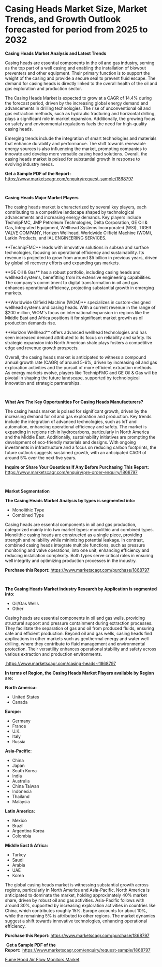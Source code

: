 <p><h1>Casing Heads Market Size, Market Trends, and Growth Outlook forecasted for period from 2025 to 2032</h1></p><p><strong>Casing Heads Market Analysis and Latest Trends</strong></p>
<p><p>Casing heads are essential components in the oil and gas industry, serving as the top part of a well casing and enabling the installation of blowout preventers and other equipment. Their primary function is to support the weight of the casing and provide a secure seal to prevent fluid escape. The demand for casing heads is directly linked to the overall health of the oil and gas exploration and production sector.</p><p>The Casing Heads Market is expected to grow at a CAGR of 14.4% during the forecast period, driven by the increasing global energy demand and advancements in drilling technologies. The rise of unconventional oil and gas extraction methods, such as hydraulic fracturing and horizontal drilling, plays a significant role in market expansion. Additionally, the growing focus on safety and environmental regulations fuels the need for high-quality casing heads.</p><p>Emerging trends include the integration of smart technologies and materials that enhance durability and performance. The shift towards renewable energy sources is also influencing the market, prompting companies to innovate and develop more versatile casing head solutions. Overall, the casing heads market is poised for substantial growth in response to evolving industry needs.</p></p>
<p><strong>Get a Sample PDF of the Report:&nbsp;</strong> <a href="https://www.marketscagr.com/enquiry/request-sample/1868797?utm_campaign=2770&utm_medium=2&utm_source=Github&utm_content=ia&utm_term=08042025&utm_id=casing-heads">https://www.marketscagr.com/enquiry/request-sample/1868797</a></p>
<p>&nbsp;</p>
<p><strong>Casing Heads Major Market Players</strong></p>
<p><p>The casing heads market is characterized by several key players, each contributing to a competitive landscape shaped by technological advancements and increasing energy demands. Key players include TechnipFMC, JMP Petroleum Technologies, Delta Corporation, GE Oil & Gas, Integrated Equipment, Wellhead Systems Incorporated (WSI), TIGER VALVE COMPANY, Horizon Wellhead, Worldwide Oilfield Machine (WOM), Larkin Products, and IAL ENGINEERING SERVICES.</p><p>**TechnipFMC** leads with innovative solutions in subsea and surface technologies, focusing on operational efficiency and sustainability. Its revenue is projected to grow from around $5 billion in previous years, driven by global oil recovery efforts and expanding gas markets.</p><p>**GE Oil & Gas** has a robust portfolio, including casing heads and wellhead systems, benefitting from its extensive engineering capabilities. The company's commitment to digital transformation in oil and gas enhances operational efficiency, projecting substantial growth in emerging markets.</p><p>**Worldwide Oilfield Machine (WOM)** specializes in custom-designed wellhead systems and casing heads. With a current revenue in the range of $200 million, WOM's focus on international expansion in regions like the Middle East and Africa positions it for significant market growth as oil production demands rise.</p><p>**Horizon Wellhead** offers advanced wellhead technologies and has seen increased demand attributed to its focus on reliability and safety. Its strategic expansion into North American shale plays fosters a competitive edge and revenue growth prospects.</p><p>Overall, the casing heads market is anticipated to witness a compound annual growth rate (CAGR) of around 5-6%, driven by increasing oil and gas exploration activities and the pursuit of more efficient extraction methods. As energy markets evolve, players like TechnipFMC and GE Oil & Gas will be pivotal in shaping the future landscape, supported by technological innovation and strategic partnerships.</p></p>
<p>&nbsp;</p>
<p><strong>What Are The Key Opportunities For Casing Heads Manufacturers?</strong></p>
<p><p>The casing heads market is poised for significant growth, driven by the increasing demand for oil and gas exploration and production. Key trends include the integration of advanced technologies, such as IoT and automation, enhancing operational efficiency and safety. The market is expanding in regions rich in hydrocarbons, particularly in North America and the Middle East. Additionally, sustainability initiatives are prompting the development of eco-friendly materials and designs. With ongoing investments in infrastructure and a focus on reducing carbon footprints, the future outlook suggests sustained growth, with an anticipated CAGR of around 5% over the next five years.</p></p>
<p><strong>Inquire or Share Your Questions If Any Before Purchasing This Report:</strong> <a href="https://www.marketscagr.com/enquiry/pre-order-enquiry/1868797?utm_campaign=2770&utm_medium=2&utm_source=Github&utm_content=ia&utm_term=08042025&utm_id=casing-heads">https://www.marketscagr.com/enquiry/pre-order-enquiry/1868797</a></p>
<p>&nbsp;</p>
<p><strong>Market Segmentation</strong></p>
<p><strong>The Casing Heads Market Analysis by types is segmented into:</strong></p>
<p><ul><li>Monolithic Type</li><li>Combined Type</li></ul></p>
<p><p>Casing heads are essential components in oil and gas production, categorized mainly into two market types: monolithic and combined types. Monolithic casing heads are constructed as a single piece, providing strength and reliability while minimizing potential leakage. In contrast, combined casing heads integrate multiple functions, such as pressure monitoring and valve operations, into one unit, enhancing efficiency and reducing installation complexity. Both types serve critical roles in ensuring well integrity and optimizing production processes in the industry.</p></p>
<p><strong>Purchase this Report:&nbsp;</strong><a href="https://www.marketscagr.com/purchase/1868797?utm_campaign=2770&utm_medium=2&utm_source=Github&utm_content=ia&utm_term=08042025&utm_id=casing-heads">https://www.marketscagr.com/purchase/1868797</a></p>
<p>&nbsp;</p>
<p><strong>The Casing Heads Market Industry Research by Application is segmented into:</strong></p>
<p><ul><li>Oil/Gas Wells</li><li>Other</li></ul></p>
<p><p>Casing heads are essential components in oil and gas wells, providing structural support and pressure containment during extraction processes. They facilitate the separation of gas and oil from produced fluids, ensuring safe and efficient production. Beyond oil and gas wells, casing heads find applications in other markets such as geothermal energy and water well drilling, where they contribute to fluid management and environmental protection. Their versatility enhances operational stability and safety across various extraction and production environments.</p></p>
<p><a href="https://www.marketscagr.com/casing-heads-r1868797?utm_campaign=2770&utm_medium=2&utm_source=Github&utm_content=ia&utm_term=08042025&utm_id=casing-heads">&nbsp;https://www.marketscagr.com/casing-heads-r1868797</a></p>
<p><strong>In terms of Region, the Casing Heads Market Players available by Region are:</strong></p>
<p>
    <p> <strong> North America: </strong>
        <ul>
            <li>United States</li>
            <li>Canada</li>
        </ul>
        </p> 
    <p> <strong> Europe: </strong>
        <ul>
            <li>Germany</li>
            <li>France</li>
            <li>U.K.</li>
            <li>Italy</li>
            <li>Russia</li>
        </ul>
        </p> 
    <p> <strong> Asia-Pacific: </strong>
        <ul>
            <li>China</li>
            <li>Japan</li>
            <li>South Korea</li>
            <li>India</li>
            <li>Australia</li>
            <li>China Taiwan</li>
            <li>Indonesia</li>
            <li>Thailand</li>
            <li>Malaysia</li>
        </ul>
        </p> 
    <p> <strong> Latin America: </strong>
        <ul>
            <li>Mexico</li>
            <li>Brazil</li>
            <li>Argentina Korea</li>
            <li>Colombia</li>
        </ul>
        </p> 
    <p> <strong> Middle East & Africa: </strong>
        <ul>
            <li>Turkey</li>
            <li>Saudi</li>
            <li>Arabia</li>
            <li>UAE</li>
            <li>Korea</li>
        </ul>
    </p>
    </p>
<p><p>The global casing heads market is witnessing substantial growth across regions, particularly in North America and Asia-Pacific. North America is anticipated to dominate the market, holding approximately 40% market share, driven by robust oil and gas activities. Asia-Pacific follows with around 30%, supported by increasing exploration activities in countries like China, which contributes roughly 15%. Europe accounts for about 10%, while the remaining 5% is attributed to other regions. The market dynamics suggest a shift towards innovative technologies, enhancing operational efficiency.</p></p>
<p><strong>Purchase this Report: </strong><a href="https://www.marketscagr.com/purchase/1868797?utm_campaign=2770&utm_medium=2&utm_source=Github&utm_content=ia&utm_term=08042025&utm_id=casing-heads">https://www.marketscagr.com/purchase/1868797</a></p>
<p>&nbsp;<strong>Get a Sample PDF of the Report:&nbsp;&nbsp;</strong><a href="https://www.marketscagr.com/enquiry/request-sample/1868797?utm_campaign=2770&utm_medium=2&utm_source=Github&utm_content=ia&utm_term=08042025&utm_id=casing-heads">https://www.marketscagr.com/enquiry/request-sample/1868797</a></p>
<p><strong></strong></p>
<p><p><a href="https://github.com/tselahiara/Market-Research-Report-List-1/blob/main/fume-hood-air-flow-monitors-market.md?utm_campaign=2770&utm_medium=2&utm_source=Github&utm_content=ia&utm_term=08042025&utm_id=casing-heads">Fume Hood Air Flow Monitors Market</a></p></p>